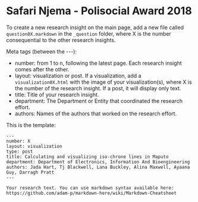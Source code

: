 # Safari Njema - Polisocial Award 2018

To create a new research insight on the main page, add a new file called `question0X.markdown` in the `_question` folder, where X is the number consequential to the other research insights.

Meta tags (between the ---):
- number: from 1 to n, following the latest page. Each research insight comes after the other.
- layout: visualization or post. If a visualization, add a `visualization0X.html` with the image of your visualization(s), where X is the number of the research insight. If a post, it will display only text.
- title: Title of your research insight.
- department: The Department or Entity that coordinated the research effort.
- authors: Names of the authors that worked on the research effort.

This is the template:

```
---
number: X
layout: visualization
type: post
title: Calculating and visualizing iso-chrone lines in Maputo
department: Department of Electronics, Information And Bioengineering
authors: Jada Hart, Tj Blackwell, Lana Buckley, Alina Maxwell, Ayaana Guy, Darragh Pratt
---

Your research text. You can use markdown syntax available here: https://github.com/adam-p/markdown-here/wiki/Markdown-Cheatsheet
```
